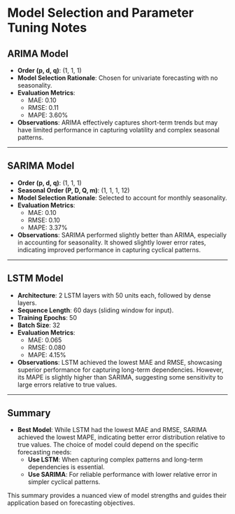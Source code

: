 
# Model Selection and Parameter Tuning Notes

## ARIMA Model
- **Order (p, d, q)**: (1, 1, 1)
- **Model Selection Rationale**: Chosen for univariate forecasting with no seasonality.
- **Evaluation Metrics**:
  - MAE: 0.10
  - RMSE: 0.11
  - MAPE: 3.60%
- **Observations**: ARIMA effectively captures short-term trends but may have limited performance in capturing volatility and complex seasonal patterns.

---

## SARIMA Model
- **Order (p, d, q)**: (1, 1, 1)
- **Seasonal Order (P, D, Q, m)**: (1, 1, 1, 12)
- **Model Selection Rationale**: Selected to account for monthly seasonality.
- **Evaluation Metrics**:
  - MAE: 0.10
  - RMSE: 0.10
  - MAPE: 3.37%
- **Observations**: SARIMA performed slightly better than ARIMA, especially in accounting for seasonality. It showed slightly lower error rates, indicating improved performance in capturing cyclical patterns.

---

## LSTM Model
- **Architecture**: 2 LSTM layers with 50 units each, followed by dense layers.
- **Sequence Length**: 60 days (sliding window for input).
- **Training Epochs**: 50
- **Batch Size**: 32
- **Evaluation Metrics**:
  - MAE: 0.065
  - RMSE: 0.080
  - MAPE: 4.15%
- **Observations**: LSTM achieved the lowest MAE and RMSE, showcasing superior performance for capturing long-term dependencies. However, its MAPE is slightly higher than SARIMA, suggesting some sensitivity to large errors relative to true values. 

---

## Summary
- **Best Model**: While LSTM had the lowest MAE and RMSE, SARIMA achieved the lowest MAPE, indicating better error distribution relative to true values. The choice of model could depend on the specific forecasting needs:
  - **Use LSTM**: When capturing complex patterns and long-term dependencies is essential.
  - **Use SARIMA**: For reliable performance with lower relative error in simpler cyclical patterns.
  
This summary provides a nuanced view of model strengths and guides their application based on forecasting objectives.
